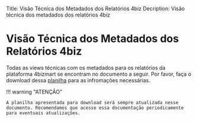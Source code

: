Title: Visão Técnica dos Metadados dos Relatórios 4biz
Decription: Visão técnica dos metadados dos relatórios 4biz

# Visão Técnica dos Metadados dos Relatórios 4biz

Todas as views técnicas com os metadados para os relatórios da plataforma 4bizmart se encontram no documento a seguir. Por favor, faça o download dessa [planilha][1] para as infromações necessárias.

!!! warning "ATENÇÃO"

    A planilha apresentada para download será sempre atualizada nesse documento. Recomendamos que acesse essa documentação periodicamente para eventuais atualizações.
  
  
  
  [1]:/pt-br/4biz-helium/additional-features/bi-metadados-tecnico-views-relatorios-4biz.xlsx
